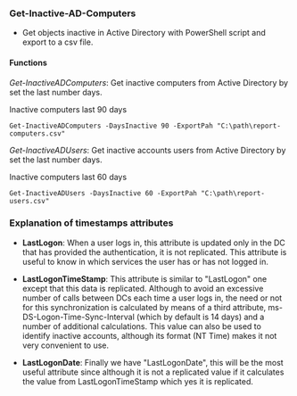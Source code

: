 ### Get-Inactive-AD-Computers

- Get objects inactive in Active Directory with PowerShell script and export to a csv file.

#### Functions
*Get-InactiveADComputers*: Get inactive computers from Active Directory by set the last number days.

Inactive computers last 90 days
```
Get-InactiveADComputers -DaysInactive 90 -ExportPah "C:\path\report-computers.csv"
```
*Get-InactiveADUsers*: Get inactive accounts users from Active Directory by set the last number days.

Inactive computers last 60 days
```
Get-InactiveADUsers -DaysInactive 60 -ExportPah "C:\path\report-users.csv"
```

### Explanation of timestamps attributes

- **LastLogon**: When a user logs in, this attribute is updated only in the DC that has provided the authentication, it is not replicated. This attribute is useful to know in which services the user has or has not logged in.

- **LastLogonTimeStamp**: This attribute is similar to "LastLogon" one except that this data is replicated. Although to avoid an excessive number of calls between DCs each time a user logs in, the need or not for this synchronization is calculated by means of a third attribute, ms-DS-Logon-Time-Sync-Interval (which by default is 14 days) and a number of additional calculations. This value can also be used to identify inactive accounts, although its format (NT Time) makes it not very convenient to use.

- **LastLogonDate**: Finally we have "LastLogonDate", this will be the most useful attribute since although it is not a replicated value if it calculates the value from LastLogonTimeStamp which yes it is replicated.
